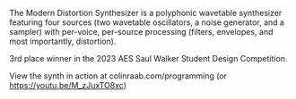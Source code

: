 The Modern Distortion Synthesizer is a polyphonic wavetable synthesizer featuring four sources (two wavetable oscillators, a noise generator, and a sampler) with per-voice, per-source processing (filters, envelopes, and most importantly, distortion).

3rd place winner in the 2023 AES Saul Walker Student Design Competition.

View the synth in action at colinraab.com/programming (or https://youtu.be/M_zJuxTO8xc)
